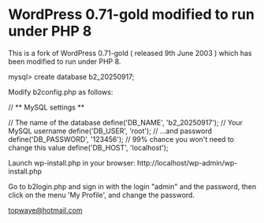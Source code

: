 # WordPress 0.71-gold modified to run under PHP 8

This is a fork of WordPress 0.71-gold ( released 9th June 2003 ) which has been modified to run under PHP 8.

mysql> create database b2_20250917;

Modify b2config.php as follows:

// ** MySQL settings **

// The name of the database
define('DB_NAME', 'b2_20250917');
// Your MySQL username
define('DB_USER', 'root');
// ...and password
define('DB_PASSWORD', '123456');
// 99% chance you won't need to change this value
define('DB_HOST', 'localhost');

Launch wp-install.php in your browser: http://localhost/wp-admin/wp-install.php

Go to b2login.php and sign in with the login "admin" and the password, then click on the menu 'My Profile', and change the password.

topwaye@hotmail.com
